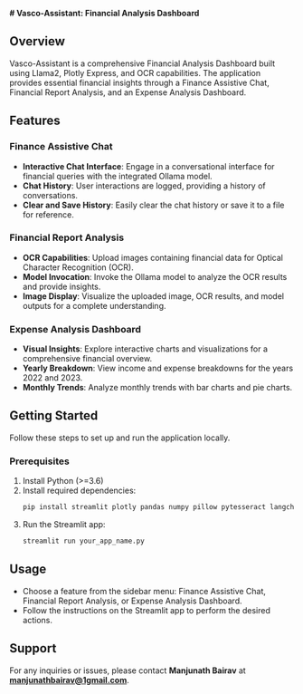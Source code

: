 **# Vasco-Assistant: Financial Analysis Dashboard**

## **Overview**
Vasco-Assistant is a comprehensive Financial Analysis Dashboard built using Llama2, Plotly Express, and OCR capabilities. The application provides essential financial insights through a Finance Assistive Chat, Financial Report Analysis, and an Expense Analysis Dashboard.

## **Features**

### **Finance Assistive Chat**
- **Interactive Chat Interface**: Engage in a conversational interface for financial queries with the integrated Ollama model.
- **Chat History**: User interactions are logged, providing a history of conversations.
- **Clear and Save History**: Easily clear the chat history or save it to a file for reference.

### **Financial Report Analysis**
- **OCR Capabilities**: Upload images containing financial data for Optical Character Recognition (OCR).
- **Model Invocation**: Invoke the Ollama model to analyze the OCR results and provide insights.
- **Image Display**: Visualize the uploaded image, OCR results, and model outputs for a complete understanding.

### **Expense Analysis Dashboard**
- **Visual Insights**: Explore interactive charts and visualizations for a comprehensive financial overview.
- **Yearly Breakdown**: View income and expense breakdowns for the years 2022 and 2023.
- **Monthly Trends**: Analyze monthly trends with bar charts and pie charts.

## **Getting Started**

Follow these steps to set up and run the application locally.

### **Prerequisites**

1. Install Python (>=3.6)
2. Install required dependencies:
   ```sh
   pip install streamlit plotly pandas numpy pillow pytesseract langchain_community
   ```
3. Run the Streamlit app:
   ```sh
   streamlit run your_app_name.py
   ```

## **Usage**

- Choose a feature from the sidebar menu: Finance Assistive Chat, Financial Report Analysis, or Expense Analysis Dashboard.
- Follow the instructions on the Streamlit app to perform the desired actions.

## **Support**
For any inquiries or issues, please contact **Manjunath Bairav** at **manjunathbairav@1gmail.com**.

